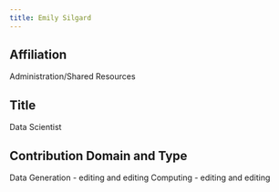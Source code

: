 ```yaml
---
title: Emily Silgard
---
```

## Affiliation
Administration/Shared Resources


## Title
Data Scientist


## Contribution Domain and Type
Data Generation - editing and editing
Computing - editing and editing
